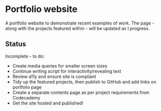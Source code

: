 # Portfolio website

A portfolio website to demonstrate recent examples of work. The page - along with the projects featured within - will be updated as I progress. 

## Status 
Incomplete - to do:

* Create media queries for smaller screen sizes
* Continue writing script for interactivity/revealing text
* Review a11y and ensure site is compliant
* Tidy up the featured projects, then publish to GitHub and add links on portfolio page
* Create a separate contents page as per project requirements from Codecademy
* Get the site hosted and published!
